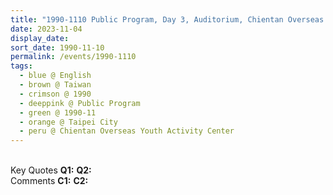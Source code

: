 ```yaml
---
title: "1990-1110 Public Program, Day 3, Auditorium, Chientan Overseas Youth Activity Center, No. 16, Section 4, Zhongshan N Rd, Shilin District, Taipei City, Taiwan"
date: 2023-11-04
display_date: 
sort_date: 1990-11-10
permalink: /events/1990-1110
tags:
  - blue @ English
  - brown @ Taiwan
  - crimson @ 1990
  - deeppink @ Public Program
  - green @ 1990-11
  - orange @ Taipei City
  - peru @ Chientan Overseas Youth Activity Center
---
```


<br>

<wave-list>
  <list-title color="DarkSeaGreen" width="55">Key Quotes</list-title>
  <list-item color="BlanchedAlmond" width="280"><b>Q1:</b> <i></i></list-item>
  <list-item color="Lavender" width="280"><b>Q2:</b> <i></i></list-item>
</wave-list>

<br>

<wave-list>
  <list-title color="DarkSeaGreen" width="55">Comments</list-title>
  <list-item color="BlanchedAlmond" width="280"><b>C1:</b> <i></i></list-item>
  <list-item color="Lavender" width="280"><b>C2:</b> <i></i></list-item>
</wave-list>